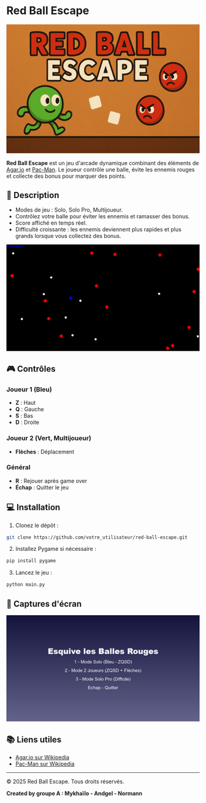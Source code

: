 # Red Ball Escape

![Red Ball Escape Banner](/banner.png)

**Red Ball Escape** est un jeu d'arcade dynamique combinant des éléments de [Agar.io](https://fr.wikipedia.org/wiki/Agar.io) et [Pac-Man](https://fr.wikipedia.org/wiki/Pac-Man). Le joueur contrôle une balle, évite les ennemis rouges et collecte des bonus pour marquer des points.

## 📜 Description

* Modes de jeu : Solo, Solo Pro, Multijoueur.
* Contrôlez votre balle pour éviter les ennemis et ramasser des bonus.
* Score affiché en temps réel.
* Difficulté croissante : les ennemis deviennent plus rapides et plus grands lorsque vous collectez des bonus.

![Gameplay Screenshot](/image.png)

## 🎮 Contrôles

### Joueur 1 (Bleu)

* **Z** : Haut
* **Q** : Gauche
* **S** : Bas
* **D** : Droite

### Joueur 2 (Vert, Multijoueur)

* **Flèches** : Déplacement

### Général

* **R** : Rejouer après game over
* **Échap** : Quitter le jeu

## 💻 Installation

1. Clonez le dépôt :

```bash
git clone https://github.com/votre_utilisateur/red-ball-escape.git
```

2. Installez Pygame si nécessaire :

```bash
pip install pygame
```

3. Lancez le jeu :

```bash
python main.py
```

## 🌟 Captures d'écran

![Menu](/Menu.png)


## 📚 Liens utiles

* [Agar.io sur Wikipedia](https://fr.wikipedia.org/wiki/Agar.io)
* [Pac-Man sur Wikipedia](https://fr.wikipedia.org/wiki/Pac-Man)

---

© 2025 Red Ball Escape. Tous droits réservés.

**Created by groupe A : Mykhaïlo - Andgel - Normann**
